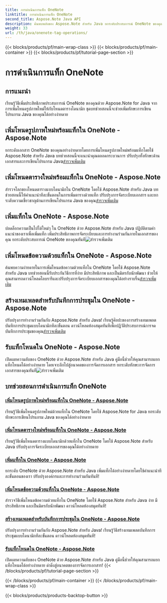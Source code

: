 ```yaml
---
title: การดำเนินการแท็ก OneNote
linktitle: การดำเนินการแท็ก OneNote
second_title: Aspose.Note Java API
description: ค้นพบพลังของ Aspose.Note สำหรับ Java ยกระดับประสบการณ์ OneNote ของคุณด้วยคำแนะนำทีละขั้นตอนเกี่ยวกับการทำงานของแท็ก การเพิ่มรูปภาพ ตาราง โหนดข้อความ และอื่นๆ
weight: 33
url: /th/java/onenote-tag-operations/
---
```


{{< blocks/products/pf/main-wrap-class >}}
{{< blocks/products/pf/main-container >}}
{{< blocks/products/pf/tutorial-page-section >}}

# การดำเนินการแท็ก OneNote

## การแนะนำ

เรียนรู้วิธีเพิ่มประสิทธิภาพประสบการณ์ OneNote ของคุณด้วย Aspose.Note for Java จากการเพิ่มโหนดรูปภาพใหม่ให้กับโหนดตารางไดนามิก ชุดบทช่วยสอนนี้จะช่วยเพิ่มทักษะการเขียนโปรแกรม Java ของคุณได้อย่างง่ายดาย

## เพิ่มโหนดรูปภาพใหม่พร้อมแท็กใน OneNote - Aspose.Note

 ยกระดับเอกสาร OneNote ของคุณอย่างง่ายดายโดยการเพิ่มโหนดรูปภาพใหม่พร้อมแท็กโดยใช้ Aspose.Note สำหรับ Java บทช่วยสอนนี้จะแนะนำคุณตลอดกระบวนการ ปรับปรุงทั้งทักษะด้านเอกสารและการเขียนโปรแกรม Java[สำรวจเพิ่มเติม](./add-new-image-node-with-tag/)

## เพิ่มโหนดตารางใหม่พร้อมแท็กใน OneNote - Aspose.Note

 สำรวจโลกของโหนดตารางแบบไดนามิกใน OneNote โดยใช้ Aspose.Note สำหรับ Java บทช่วยสอนนี้ให้คำแนะนำทีละขั้นตอนในการเพิ่มตารางด้วยแท็ก ปรับปรุงการจัดระเบียบเอกสาร และยกระดับความเชี่ยวชาญด้านการเขียนโปรแกรม Java ของคุณ[สำรวจเพิ่มเติม](./add-new-table-node-with-tag/)

## เพิ่มแท็กใน OneNote - Aspose.Note

 ปลดล็อกความเป็นไปได้ใหม่ๆ ใน OneNote ด้วย Aspose.Note สำหรับ Java ปฏิบัติตามคำแนะนำของเราเพื่อเพิ่มแท็ก เพิ่มประสิทธิภาพการจัดระเบียบและการทำงานร่วมกันภายในเอกสารของคุณ ยกระดับประสบการณ์ OneNote ของคุณทันที![สำรวจเพิ่มเติม](./add-tag/)

## เพิ่มโหนดข้อความด้วยแท็กใน OneNote - Aspose.Note

 ค้นพบความง่ายดายในการเพิ่มโหนดข้อความด้วยแท็กใน OneNote โดยใช้ Aspose.Note สำหรับ Java บทช่วยสอนนี้รับประกันวิธีการที่ง่าย มีประสิทธิภาพ และเป็นมิตรกับนักพัฒนา ช่วยให้คุณสามารถดาวน์โหลดไลบรารีและปรับปรุงการจัดระเบียบเอกสารของคุณได้อย่างราบรื่น[สำรวจเพิ่มเติม](./add-text-node-with-tag/)

## สร้างเทมเพลตสำหรับบันทึกการประชุมใน OneNote - Aspose.Note

ปรับปรุงการทำงานร่วมกันกับ Aspose.Note สำหรับ Java! เรียนรู้ศิลปะของการสร้างเทมเพลตบันทึกการประชุมแบบไดนามิกทีละขั้นตอน ดาวน์โหลดห้องสมุดทันทีเพื่อปฏิวัติประสบการณ์การจดบันทึกการประชุมของคุณ[สำรวจเพิ่มเติม](./generate-template-for-meeting-notes/)

## รับแท็กโหนดใน OneNote - Aspose.Note

 เปิดเผยความลับของ OneNote ด้วย Aspose.Note สำหรับ Java คู่มือนี้ช่วยให้คุณสามารถแยกแท็กโหนดได้อย่างง่ายดาย โดยเจาะลึกไปสู่อนาคตของการจัดการเอกสาร ยกระดับทักษะการจัดการเอกสารของคุณทันที![สำรวจเพิ่มเติม](./get-node-tags/)
## บทช่วยสอนการดำเนินการแท็ก OneNote
### [เพิ่มโหนดรูปภาพใหม่พร้อมแท็กใน OneNote - Aspose.Note](./add-new-image-node-with-tag/)
เรียนรู้วิธีเพิ่มโหนดรูปภาพใหม่ด้วยแท็กใน OneNote โดยใช้ Aspose.Note for Java ยกระดับทักษะการเขียนโปรแกรม Java ของคุณได้อย่างง่ายดาย
### [เพิ่มโหนดตารางใหม่พร้อมแท็กใน OneNote - Aspose.Note](./add-new-table-node-with-tag/)
เรียนรู้วิธีเพิ่มโหนดตารางแบบไดนามิกด้วยแท็กใน OneNote โดยใช้ Aspose.Note สำหรับ Java ปรับปรุงการจัดระเบียบเอกสารของคุณได้อย่างง่ายดาย
### [เพิ่มแท็กใน OneNote - Aspose.Note](./add-tag/)
ยกระดับ OneNote ด้วย Aspose.Note สำหรับ Java เพิ่มแท็กได้อย่างง่ายดายโดยใช้คำแนะนำทีละขั้นตอนของเรา ปรับปรุงองค์กรและการทำงานร่วมกันทันที!
### [เพิ่มโหนดข้อความด้วยแท็กใน OneNote - Aspose.Note](./add-text-node-with-tag/)
สำรวจวิธีเพิ่มโหนดข้อความด้วยแท็กใน OneNote โดยใช้ Aspose.Note สำหรับ Java ง่าย มีประสิทธิภาพ และเป็นมิตรกับนักพัฒนา ดาวน์โหลดห้องสมุดทันที!
### [สร้างเทมเพลตสำหรับบันทึกการประชุมใน OneNote - Aspose.Note](./generate-template-for-meeting-notes/)
ปรับปรุงการทำงานร่วมกันกับ Aspose.Note สำหรับ Java! เรียนรู้วิธีสร้างเทมเพลตบันทึกการประชุมแบบไดนามิกทีละขั้นตอน ดาวน์โหลดห้องสมุดทันที!
### [รับแท็กโหนดใน OneNote - Aspose.Note](./get-node-tags/)
เปิดเผยความลับของ OneNote ด้วย Aspose.Note สำหรับ Java คู่มือนี้ช่วยให้คุณสามารถแยกแท็กโหนดได้อย่างง่ายดาย ดำดิ่งสู่อนาคตของการจัดการเอกสาร!
{{< /blocks/products/pf/tutorial-page-section >}}

{{< /blocks/products/pf/main-container >}}
{{< /blocks/products/pf/main-wrap-class >}}

{{< blocks/products/products-backtop-button >}}
